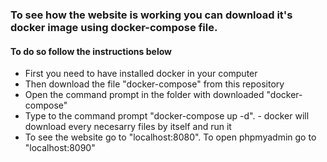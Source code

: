 <h3>To see how the website is working you can download it's docker image using docker-compose file.</h3>
<h4>To do so follow the instructions below</h4>
<ul>
  <li>First you need to have installed docker in your computer</li>
  <li>Then download the file "docker-compose" from this repository</li>
  <li>Open the command prompt in the folder with downloaded "docker-compose"</li>
  <li>Type to the command prompt "docker-compose up -d". - docker will download every necesarry files by itself and run it</li>
  <li>To see the website go to "localhost:8080". To open phpmyadmin go to "localhost:8090"</li>
</ul>
